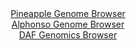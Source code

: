 <div id="Pineapple_Genome_Browser" align="center">
  <a href="https://igv.org/app/?sessionURL=blob:zZNda9swGIX_i6BlA8eW7MaODWW4adOPNFvbkJq1FKPYsq1GljxJtpOG_PdpZWM3KzQXGwNdSC.S3nOOHm1BR6SigoMIuDYa2ggBC6hK9HNcN4x8xjVRICowU8QCkhREEp4REG1BgZXGi7trc7LSulGR41DdDGrMS2Erz8Y1fhEc98rORO2MBWN4KSTWQirnROJOOLTsBj1Z4qaxTW_PHjo51tjBrKkEV8JpCC_T3tyX_iqlJeGiJmndMk1fBaRGj9GY2wX.FCfzOMuIUlOyucyP4.llfO.dLR7O_fHD4stFsvCTwzktOdatJMcH7kSK0wP3JL4iahLO_Dxf1CfVXI1uUHszO_BOD8_WDZVEHaMAjbyRD4cjEw7lOVn_T77NoHt6X3Wj8Uxd.Bq181nMr8P.NBNf5zFvxB99h2BnASay1rAAskoGEYKWB31r6PqDH1M0siAMTTpSUBA9PllAS5ytzPbHLdCbxhADFPnWvsJjASFzIkE0CCEMUBi6w6PgCIYh2llb0Er296KdLO7CALqx6_ppQZk2OOep4o2yMed2lxV2.bJnlud3CetvHpLb3EdB0OpVV1XPV89ds4ZvZGkB0_r1.YzR9yj6J9S9R4itl_uiFiZr112NN7djf4pgOemea4buzed7gf3ZmwHtF04hZI212W8qZvmTtw5Lirk2hY4quqSM6k1ichQ9iJDrGWxBJpgwHAJZLj9AC1poCD_.xtPbPe2.Aw--">Pineapple Genome Browser</a>
</div>
<div id="Alphonso_Genome_Browser" align="center">
  <a href="https://igv.org/app/?sessionURL=blob:zZJda9swFIb_iyBlA8eW7DiuDWU4rtOEZi1Ll7qkFCPbsqPWllxJcdKG_PepYWM3KzQXGwNdSAd9vOfRswMdEZJyBgJgm8g1EQIGkCu.ucFNW5Mr3BAJghLXkhhAkJIIwnICgh0osVR4MZ_pkyulWhlYFlVtv8Gs4qZ0TNzgV87wRpo5b6yI1zXOuMCKC2mNBO64RauuvyEZbltTv.2YrlVghS1ctyvOJLdawqp0o.9Lf5XSijDekLRZ14oeAqQ6j85YmCX.EiY3YZ4TKS_Jy7Q4Cy.n4a0TL5YXw2i5uJ4ki2FyckMrhtVakLOwG5zPop49TuQT2ozIbByH07WMo_qrLi56zvlJvG2pIPIMeejUOR1C9w0OZQXZ_k9960GP7N3p2SPm3TX54PG6fJzAJLr9nl_ASRwn8.k7ne8NUPN8rW0A.Up4AYKGA4eGaw_7b1N0akDoaz6CUxDcPxhACZw_6e33O6BeWu0MkOR5fdDHAFwURICg70PoId.33YE3gL6P9sYOrEX99.COF3Pfg3Zo28O0pLXSQhepZK00MWNml5dm9XokzSKeE9jmgykKJacrb7vUeF04y7arLP8jTVsT0I8fvlC3.pFM_8S8jwQxVXasbhdXSycaKd9ny2_RXdHKcfkYTcppoZ7exXMcmpKLBiu9X1f08qdvHRYUM6ULHZU0ozVVL4mmyDcgQLajtQU5r7n2EIgq.wQNaCAXfv6tp7N_2P8A">Alphonso Genome Browser</a>
</div>


<div id="DAF_Genomics_Browser" align="center">
  <a href="https://igv.org/app/?sessionURL=blob:tZFra9swFIb_y4H2k..XODaE4S3Z1qZkW1LPXUoJp7Zsq7UtV5KbpCH_fcLrGGyUMehAEhLn8r46zwEeCReUtRCBY9i.YduggajYdoVNV5MFNkRAVGAtiAacFISTNiMQHaBAITFZXqjKSspORKaZY6GXpGUNzYQhXAM7XbBeVkSl6o6BDT6xFrfCyFijkiWaWHcVawUzMcuIELpldqQtN1tUx8_YZmhJNk1fSzqobpQJZSw3ClRuaZuT3V.M_AdlteibOF3FQ_2c7M_ySTw_i7.6s2T9YfRunXz6mCaj9HRFyxZlz8lETvnVAvvL8_TEeXs1K_Mv0.D286Loq8enbyfu9HS26ygnYmIH9tgd..HYh6MGNct6BQGyituR7WmBM9Ycz9Ofr64_UlPgjEJ0faOB5Jjdq_TrA8h9p1CBIA_9QE0DxnPCIdJDywrsMHR8L_CsMLSP2gF6Xr8yy_fJMgwsJ3ackXGLjdIvaD0MUAn9GXwtkL91VvtfQU0r975MV_V5u77bzbrqbrmfX8aLBxokL2DS4MVvFYw3KFXox_MZCtZKrSGt_EXFPd4cvwM-">DAF Genomics Browser</a>
</div>
